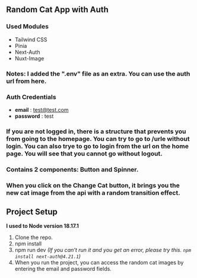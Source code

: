 ## Random Cat App with Auth

### Used Modules

- Tailwind CSS
- Pinia
- Next-Auth
- Nuxt-Image

### Notes: I added the ".env" file as an extra. You can use the auth url from here.

### Auth Credentials
- **email** : test@test.com
- **password** : test

### If you are not logged in, there is a structure that prevents you from going to the homepage. You can try to go to /urle without login. You can also trye to go to login from the url on the home page. You will see that you cannot go without logout.

### Contains 2 components: Button and Spinner.

### When you click on the Change Cat button, it brings you the new cat image from the api with a random transition effect.

## Project Setup
**I used to Node version 18.17.1**
1. Clone the repo.
2. npm install
3. npm run dev *(If you can't run it and you get an error, please try this. `npm install next-auth@4.21.1`)*
4. When you run the project, you can access the random cat images by entering the email and password fields.

